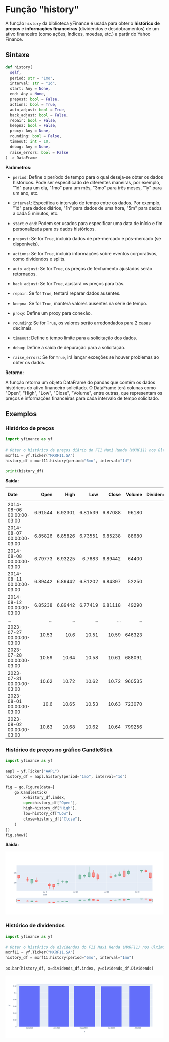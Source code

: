 # Função "history"

A função `history` da biblioteca yFinance é usada para obter o **histórico de preços** e **informações financeiras** (dividendos e desdobramentos) de um ativo financeiro (como ações, índices, moedas, etc.) a partir do Yahoo Finance.

## **Sintaxe**

```python
def history(
  self,
  period: str = "1mo",
  interval: str = "1d",
  start: Any = None,
  end: Any = None,
  prepost: bool = False,
  actions: bool = True,
  auto_adjust: bool = True,
  back_adjust: bool = False,
  repair: bool = False,
  keepna: bool = False,
  proxy: Any = None,
  rounding: bool = False,
  timeout: int = 10,
  debug: Any = None,
  raise_errors: bool = False
) -> DataFrame
```

**Parâmetros:**

- `period`: Define o período de tempo para o qual deseja-se obter os dados históricos. Pode ser especificado de diferentes maneiras, por exemplo, "1d" para um dia, "1mo" para um mês, "3mo" para três meses, "1y" para um ano, etc.

- `interval`: Especifica o intervalo de tempo entre os dados. Por exemplo, "1d" para dados diários, "1h" para dados de uma hora, "5m" para dados a cada 5 minutos, etc.

- `start` e `end`: Podem ser usados para especificar uma data de início e fim personalizada para os dados históricos.

- `prepost`: Se for `True`, incluirá dados de pré-mercado e pós-mercado (se disponíveis).

- `actions`: Se for `True`, incluirá informações sobre eventos corporativos, como dividendos e splits.

- `auto_adjust`: Se for `True`, os preços de fechamento ajustados serão retornados.

- `back_adjust`: Se for `True`, ajustará os preços para trás.

- `repair`: Se for `True`, tentará reparar dados ausentes.

- `keepna`: Se for `True`, manterá valores ausentes na série de tempo.

- `proxy`: Define um proxy para conexão.

- `rounding`: Se for `True`, os valores serão arredondados para 2 casas decimais.

- `timeout`: Define o tempo limite para a solicitação dos dados.

- `debug`: Define a saída de depuração para a solicitação.

- `raise_errors`: Se for `True`, irá lançar exceções se houver problemas ao obter os dados.

**Retorno:**

A função retorna um objeto DataFrame do pandas que contém os dados históricos do ativo financeiro solicitado. O DataFrame terá colunas como "Open", "High", "Low", "Close", "Volume", entre outras, que representam os preços e informações financeiras para cada intervalo de tempo solicitado.

## **Exemplos**

### **Histórico de preços**

```python
import yfinance as yf

# Obter o histórico de preços diário do FII Maxi Renda (MXRF11) nos últimos 6 meses
mxrf11 = yf.Ticker("MXRF11.SA")
history_df = mxrf11.history(period="6mo", interval="1d")

print(history_df)
```

**Saída:**

| Date                      |    Open |    High |     Low |   Close | Volume | Dividends | Stock Splits |
| :------------------------ | ------: | ------: | ------: | ------: | -----: | --------: | -----------: |
| 2014-08-06 00:00:00-03:00 | 6.91544 | 6.92301 | 6.81539 | 6.87088 |  96180 |         0 |            0 |
| 2014-08-07 00:00:00-03:00 | 6.85826 | 6.85826 | 6.73551 | 6.85238 |  88680 |         0 |            0 |
| 2014-08-08 00:00:00-03:00 | 6.79773 | 6.93225 |  6.7683 | 6.89442 |  64400 |         0 |            0 |
| 2014-08-11 00:00:00-03:00 | 6.89442 | 6.89442 | 6.81202 | 6.84397 |  52250 |         0 |            0 |
| 2014-08-12 00:00:00-03:00 | 6.85238 | 6.89442 | 6.77419 | 6.81118 |  49290 |         0 |            0 |
| ...                       |     ... |     ... |     ... |     ... |    ... |       ... |          ... |
| 2023-07-27 00:00:00-03:00 |   10.53 |    10.6 |   10.51 |   10.59 | 646323 |         0 |            0 |
| 2023-07-28 00:00:00-03:00 |   10.59 |   10.64 |   10.58 |   10.61 | 688091 |         0 |            0 |
| 2023-07-31 00:00:00-03:00 |   10.62 |   10.72 |   10.62 |   10.72 | 960535 |         0 |            0 |
| 2023-08-01 00:00:00-03:00 |    10.6 |   10.65 |   10.53 |   10.63 | 723070 |         0 |            0 |
| 2023-08-02 00:00:00-03:00 |   10.63 |   10.68 |   10.62 |   10.64 | 799256 |         0 |            0 |

### **Histórico de preços no gráfico CandleStick**

```python
import yfinance as yf

aapl = yf.Ticker("AAPL")
history_df = aapl.history(period="1mo", interval="1d")

fig = go.Figure(data=[
    go.Candlestick(
        x=history_df.index,
        open=history_df["Open"],
        high=history_df["High"],
        low=history_df["Low"],
        close=history_df["Close"],
    )
])
fig.show()
```

**Saída:**

![](./assets/candlestick-grafic.png)

### **Histórico de dividendos**

```python
import yfinance as yf

# Obter o histórico de dividendos do FII Maxi Renda (MXRF11) nos últimos 6 meses
mxrf11 = yf.Ticker("MXRF11.SA")
history_df = mxrf11.history(period="6mo", interval="1mo")

px.bar(history_df, x=dividends_df.index, y=dividends_df.Dividends)
```

![](./assets/dividend-grafic.png)
